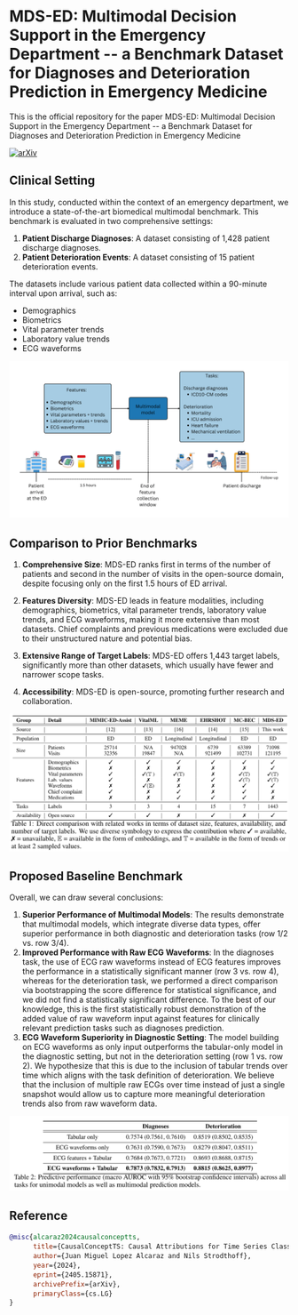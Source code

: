 # MDS-ED: Multimodal Decision Support in the Emergency Department -- a Benchmark Dataset for Diagnoses and Deterioration Prediction in Emergency Medicine

This is the official repository for the paper MDS-ED: Multimodal Decision Support in the Emergency Department -- a Benchmark Dataset for Diagnoses and Deterioration Prediction in Emergency Medicine

[![arXiv](https://img.shields.io/badge/arXiv-1234.56789-b31b1b.svg)](https://arxiv.org/abs/2405.15871)

## Clinical Setting

In this study, conducted within the context of an emergency department, we introduce a state-of-the-art biomedical multimodal benchmark. This benchmark is evaluated in two comprehensive settings:

1. **Patient Discharge Diagnoses**: A dataset consisting of 1,428 patient discharge diagnoses.
2. **Patient Deterioration Events**: A dataset consisting of 15 patient deterioration events.

The datasets include various patient data collected within a 90-minute interval upon arrival, such as:
- Demographics
- Biometrics
- Vital parameter trends
- Laboratory value trends
- ECG waveforms

![alt text](https://github.com/AI4HealthUOL/MDS-ED/blob/main/reports/abstract_img.png?style=centerme)


## Comparison to Prior Benchmarks

1. **Comprehensive Size**: MDS-ED ranks first in terms of the number of patients and second in the number of visits in the open-source domain, despite focusing only on the first 1.5 hours of ED arrival.

2. **Features Diversity**: MDS-ED leads in feature modalities, including demographics, biometrics, vital parameter trends, laboratory value trends, and ECG waveforms, making it more extensive than most datasets. Chief complaints and previous medications were excluded due to their unstructured nature and potential bias.

3. **Extensive Range of Target Labels**: MDS-ED offers 1,443 target labels, significantly more than other datasets, which usually have fewer and narrower scope tasks.

4. **Accessibility**: MDS-ED is open-source, promoting further research and collaboration.

![alt text](https://github.com/AI4HealthUOL/MDS-ED/blob/main/reports/related_work.png?style=centerme)


## Proposed Baseline Benchmark

Overall, we can draw several conclusions:

1. **Superior Performance of Multimodal Models**: The results demonstrate that multimodal models, which integrate diverse data types, offer superior performance in both diagnostic and deterioration tasks (row 1/2 vs. row 3/4).
2. **Improved Performance with Raw ECG Waveforms**: In the diagnoses task, the use of ECG raw waveforms instead of ECG features improves the performance in a statistically significant manner (row 3 vs. row 4), whereas for the deterioration task, we performed a direct comparison via bootstrapping the score difference for statistical significance, and we did not find a statistically significant difference. To the best of our knowledge, this is the first statistically robust demonstration of the added value of raw waveform input against features for clinically relevant prediction tasks such as diagnoses prediction.
3. **ECG Waveform Superiority in Diagnostic Setting**: The model building on ECG waveforms as only input outperforms the tabular-only model in the diagnostic setting, but not in the deterioration setting (row 1 vs. row 2). We hypothesize that this is due to the inclusion of tabular trends over time which aligns with the task definition of deterioration. We believe that the inclusion of multiple raw ECGs over time instead of just a single snapshot would allow us to capture more meaningful deterioration trends also from raw waveform data.

![alt text](https://github.com/AI4HealthUOL/MDS-ED/blob/main/reports/bench.png?style=centerme)




## Reference
```bibtex
@misc{alcaraz2024causalconceptts,
      title={CausalConceptTS: Causal Attributions for Time Series Classification using High Fidelity Diffusion Models}, 
      author={Juan Miguel Lopez Alcaraz and Nils Strodthoff},
      year={2024},
      eprint={2405.15871},
      archivePrefix={arXiv},
      primaryClass={cs.LG}
}
```
